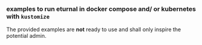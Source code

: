 ### examples to run eturnal in docker compose and/ or kubernetes with `kustomize`

The provided examples are **not** ready to use and shall only inspire the potential admin.
